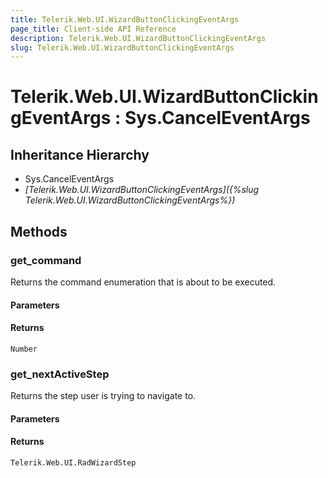 ```yaml
---
title: Telerik.Web.UI.WizardButtonClickingEventArgs
page_title: Client-side API Reference
description: Telerik.Web.UI.WizardButtonClickingEventArgs
slug: Telerik.Web.UI.WizardButtonClickingEventArgs
---
```


# Telerik.Web.UI.WizardButtonClickingEventArgs : Sys.CancelEventArgs

## Inheritance Hierarchy

* Sys.CancelEventArgs
* *[Telerik.Web.UI.WizardButtonClickingEventArgs]({%slug Telerik.Web.UI.WizardButtonClickingEventArgs%})*

## Methods

### get_command

Returns the command enumeration that is about to be executed.

#### Parameters

#### Returns

`Number`

### get_nextActiveStep

Returns the step user is trying to navigate to.

#### Parameters

#### Returns

`Telerik.Web.UI.RadWizardStep`
